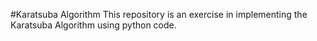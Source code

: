 #Karatsuba Algorithm
This repository is an exercise in implementing the Karatsuba Algorithm using python code.
